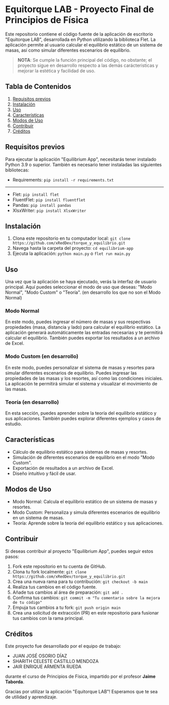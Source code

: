 # Equitorque LAB - Proyecto Final de Principios de Física

Este repositorio contiene el código fuente de la aplicación de escritorio "Equitorque LAB", desarrollada en Python utilizando la biblioteca Flet. La aplicación permite al usuario calcular el equilibrio estático de un sistema de masas, así como simular diferentes escenarios de equilibrio.

> **NOTA**: Se cumple la función principal del código, no obstante; el proyecto sigue en desarrollo respecto a las demás carácteristicas y mejorar la estética y facilidad de uso.

## Tabla de Contenidos

1. [Requisitos previos](#requisitos-previos)
2. [Instalación](#instalación)
3. [Uso](#uso)
4. [Características](#características)
5. [Modos de Uso](#modos-de-uso)
6. [Contribuir](#contribuir)
7. [Créditos](#créditos)

## Requisitos previos

Para ejecutar la aplicación "Equilibrium App", necesitarás tener instalado Python 3.9 o superior. También es necesario tener instaladas las siguientes bibliotecas:

- Requirements: `pip install -r requirements.txt`
---
- Flet: `pip install flet`
- FluentFlet: `pip install fluentflet`
- Pandas: `pip install pandas`
- XlsxWriter: `pip install XlsxWriter`

## Instalación

1. Clona este repositorio en tu computador local: `git clone https://github.com/xRedDev/torque_y_equilibrio.git`
2. Navega hasta la carpeta del proyecto: `cd equilibrium-app`
3. Ejecuta la aplicación: `python main.py` o `flet run main.py`

## Uso

Una vez que la aplicación se haya ejecutado, verás la interfaz de usuario principal. Aquí puedes seleccionar el modo de uso que deseas: "Modo Normal", "Modo Custom" o "Teoría". (en desarrollo los que no son el Modo Normal)

### Modo Normal

En este modo, puedes ingresar el número de masas y sus respectivas propiedades (masa, distancia y lado) para calcular el equilibrio estático. La aplicación generará automáticamente las entradas necesarias y te permitirá calcular el equilibrio. También puedes exportar los resultados a un archivo de Excel.

### Modo Custom (en desarrollo)

En este modo, puedes personalizar el sistema de masas y resortes para simular diferentes escenarios de equilibrio. Puedes ingresar las propiedades de las masas y los resortes, así como las condiciones iniciales. La aplicación te permitirá simular el sistema y visualizar el movimiento de las masas.

### Teoría (en desarrollo)

En esta sección, puedes aprender sobre la teoría del equilibrio estático y sus aplicaciones. También puedes explorar diferentes ejemplos y casos de estudio.

## Características

- Cálculo de equilibrio estático para sistemas de masas y resortes.
- Simulación de diferentes escenarios de equilibrio en el modo "Modo Custom".
- Exportación de resultados a un archivo de Excel.
- Diseño intuitivo y fácil de usar.

## Modos de Uso

- Modo Normal: Calcula el equilibrio estático de un sistema de masas y resortes.
- Modo Custom: Personaliza y simula diferentes escenarios de equilibrio en un sistema de masas.
- Teoría: Aprende sobre la teoría del equilibrio estático y sus aplicaciones.

## Contribuir

Si deseas contribuir al proyecto "Equilibrium App", puedes seguir estos pasos:

1. Fork este repositorio en tu cuenta de GitHub.
2. Clona tu fork localmente: `git clone https://github.com/xRedDev/torque_y_equilibrio.git`
3. Crea una nueva rama para tu contribución: `git checkout -b main`
4. Realiza tus cambios en el código fuente.
5. Añade tus cambios al área de preparación: `git add .`
6. Confirma tus cambios: `git commit -m "Tu comentario sobre la mejora de tu código"`
7. Empuja tus cambios a tu fork: `git push origin main`
8. Crea una solicitud de extracción (PR) en este repositorio para fusionar tus cambios con la rama principal.

## Créditos

Este proyecto fue desarrollado por el equipo de trabajo: 
- JUAN JOSÉ OSORIO DÍAZ
- SHARITH CELESTE CASTILLO MENDOZA
- JAIR ENRIQUE ARMENTA RUEDA

durante el curso de Principios de Física, impartido por el profesor **Jaime Taborda**.

Gracias por utilizar la aplicación "Equitorque LAB"! Esperamos que te sea de utilidad y aprendizaje.